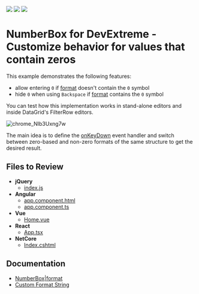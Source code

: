 <!-- default badges list -->
![](https://img.shields.io/endpoint?url=https://codecentral.devexpress.com/api/v1/VersionRange/681150229/23.1.3%2B)
[![](https://img.shields.io/badge/Open_in_DevExpress_Support_Center-FF7200?style=flat-square&logo=DevExpress&logoColor=white)](https://supportcenter.devexpress.com/ticket/details/T1185196)
[![](https://img.shields.io/badge/📖_How_to_use_DevExpress_Examples-e9f6fc?style=flat-square)](https://docs.devexpress.com/GeneralInformation/403183)
<!-- default badges end -->
# NumberBox for DevExtreme - Customize behavior for values that contain zeros 

This example demonstrates the following features:

 - allow entering `0` if [format](https://js.devexpress.com/Documentation/ApiReference/UI_Components/dxNumberBox/Configuration/#format) doesn't contain the `0` symbol
 - hide `0` when using `Backspace` if [format](https://js.devexpress.com/Documentation/ApiReference/UI_Components/dxNumberBox/Configuration/#format) contains the `0` symbol

You can test how this implementation works in stand-alone editors and inside DataGrid's FilterRow editors.

![chrome_NIb3Uxng7w](https://github.com/DevExpress-Examples/devextreme-numberbox-zero-masks/assets/22076961/daca8be7-fc47-4ac7-a499-8ec11c0ffbaa)

The main idea is to define the [onKeyDown](https://js.devexpress.com/Documentation/ApiReference/UI_Components/dxNumberBox/Configuration/#onKeyDown) event handler and switch between zero-based and non-zero formats of the same structure to get the desired result.


## Files to Review

- **jQuery**
    - [index.js](jQuery/src/index.js)
- **Angular**
    - [app.component.html](Angular/src/app/app.component.html)
    - [app.component.ts](Angular/src/app/app.component.ts)
- **Vue**
    - [Home.vue](Vue/src/components/HomeContent.vue)
- **React**
    - [App.tsx](React/src/App.tsx)
- **NetCore**    
    - [Index.cshtml](ASP.NET%20Core/Views/Home/Index.cshtml)

## Documentation

- [NumberBox|format](https://js.devexpress.com/Documentation/ApiReference/UI_Components/dxNumberBox/Configuration/#format)
- [Custom Format String](https://js.devexpress.com/Documentation/Guide/Common/Value_Formatting/#Format_UI_Component_Values/Custom_Format_String)


